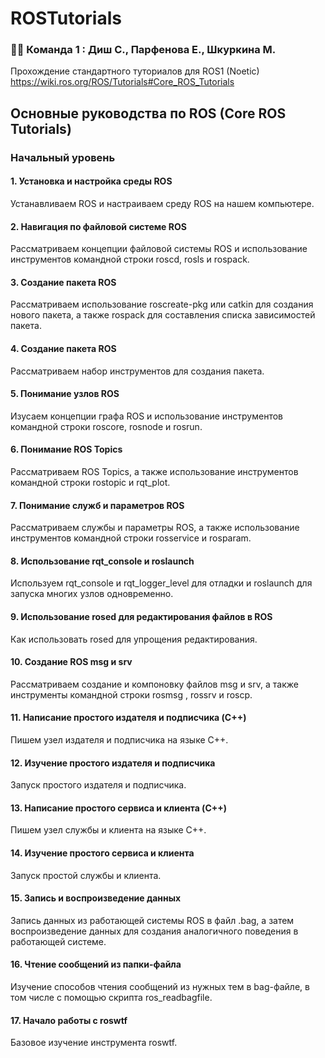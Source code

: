 # ROSTutorials

### :woman_technologist: Команда 1 : Диш С., Парфенова Е., Шкуркина М.

Прохождение стандартного туториалов для ROS1 (Noetic) https://wiki.ros.org/ROS/Tutorials#Core_ROS_Tutorials

## Основные руководства по ROS (Core ROS Tutorials)
### Начальный уровень

#### 1. Установка и настройка среды ROS
Устанавливаем ROS и настраиваем среду ROS на нашем компьютере.

#### 2. Навигация по файловой системе ROS
Рассматриваем концепции файловой системы ROS и использование инструментов командной строки roscd, rosls и rospack.

#### 3. Создание пакета ROS
Рассматриваем использование roscreate-pkg или catkin для создания нового пакета, а также rospack для составления списка зависимостей пакета.

#### 4. Создание пакета ROS
Рассматриваем набор инструментов для создания пакета.

#### 5. Понимание узлов ROS
Изусаем концепции графа ROS и использование инструментов командной строки roscore, rosnode и rosrun.

#### 6. Понимание ROS Topics
Рассматриваем ROS Topics, а также использование инструментов командной строки rostopic и rqt_plot.

#### 7. Понимание служб и параметров ROS
Рассматриваем службы и параметры ROS, а также использование инструментов командной строки rosservice и rosparam.

#### 8. Использование rqt_console и roslaunch
Используем rqt_console и rqt_logger_level для отладки и roslaunch для запуска многих узлов одновременно.

#### 9. Использование rosed для редактирования файлов в ROS
Как использовать rosed для упрощения редактирования.

#### 10. Создание ROS msg и srv
Рассматриваем создание и компоновку файлов msg и srv, а также инструменты командной строки rosmsg , rossrv и roscp.

#### 11. Написание простого издателя и подписчика (C++)
Пишем узел издателя и подписчика на языке C++.

#### 12. Изучение простого издателя и подписчика
Запуск простого издателя и подписчика.

#### 13. Написание простого сервиса и клиента (C++)
Пишем узел службы и клиента на языке C++.

#### 14. Изучение простого сервиса и клиента
Запуск простой службы и клиента.

#### 15. Запись и воспроизведение данных
Запись данных из работающей системы ROS в файл .bag, а затем воспроизведение данных для создания аналогичного поведения в работающей системе.

#### 16. Чтение сообщений из папки-файла
Изучение способов чтения сообщений из нужных тем в bag-файле, в том числе с помощью скрипта ros_readbagfile.

#### 17. Начало работы с roswtf
Базовое изучение инструмента roswtf.

